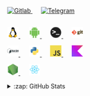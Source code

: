<!--
**Sohil876/Sohil876** is a ✨ _special_ ✨ repository because its `README.md` (this file) appears on your GitHub profile.
###
  <a href="https://github.com/topics/lua">
    <img alt="Lua" width="26px" src="img/lua.png" />
  </a>
###
-->

<p>
  <a href="https://gitlab.com/Sohil876">
    <img alt="Gitlab" src="https://img.shields.io/badge/-Gitlab-FFFFFF?style=social&logo=Gitlab&logoColor=black" />
  </a>&nbsp;&nbsp;&nbsp;&nbsp;
  <a href="https://t.me/Sohil876">
    <img alt="Telegram" src="https://img.shields.io/badge/-Telegram-FFFFFF?style=social&logo=Telegram&logoColor=blue" />
  </a>
</p>

##

<p>
  <a href="https://github.com/topics/linux">
    <img alt="Linux" width="26px" src="img/linux.png" />
  </a>&nbsp;&nbsp;&nbsp;&nbsp;
  <a href="https://github.com/topics/android">
    <img alt="Android" width="26px" src="img/android.png" />
  </a>&nbsp;&nbsp;&nbsp;&nbsp
  <a href="https://github.com/topics/terminal">
    <img alt="Terminal" width="26px" src="img/terminal.png" />
  </a>&nbsp;&nbsp;&nbsp;&nbsp;
  <a href="https://github.com/topics/git">
    <img alt="Git" width="26px" src="img/git.png" />
  </a>
</p>

<p>
  <a href="https://github.com/topics/bash">
    <img alt="Bash" width="26px" src="img/bash.png" />
  </a>&nbsp;&nbsp;&nbsp;&nbsp;
  <a href="https://github.com/topics/python3">
    <img alt="Python3" width="26px" src="img/python.png" />
  </a>&nbsp;&nbsp;&nbsp;&nbsp;
  <a href="https://github.com/topics/javascript">
    <img alt="JavaScript" width="26px" src="img/js.png" />
  </a>&nbsp;&nbsp;&nbsp;&nbsp;
  <a href="https://github.com/topics/kotlin">
    <img alt="Kotlin" width="26px" src="img/kotlin.png" />
  </a>
</p>

<p>
  <a href="https://github.com/topics/node">
    <img alt="NodeJS" width="26px" src="img/nodejs.png" />
  </a>&nbsp;&nbsp;&nbsp;&nbsp;
  <a href="https://github.com/topics/react-native">
    <img alt="ReactNative" width="26px" src="img/react-native.png" />
  </a>
</p>

<p>
<details>
  <summary>:zap: GitHub Stats</summary>
    <a href="https://github.com/anuraghazra/github-readme-stats">
      <img alt="GitHub Stats" src="https://github-readme-stats.vercel.app/api?username=Sohil876&show_icons=true&hide_border=true&count_private=true&hide_rank=true&disable_animations=true&title_color=4F8CC9&text_color=9f9f9f&bg_color=00000000" />
      <img alt="Top Languages" src="https://github-readme-stats.vercel.app/api/top-langs/?username=Sohil876&show_icons=true&hide_border=true&langs_count=6&disable_animations=true&layout=compact&hide=forth,groff,m4,makefile,assembly,c,c%2B%2B,objective-c,php,lua,css&card_width=280&title_color=4F8CC9&text_color=9f9f9f&bg_color=00000000" />
    </a>
</details>
</p>
